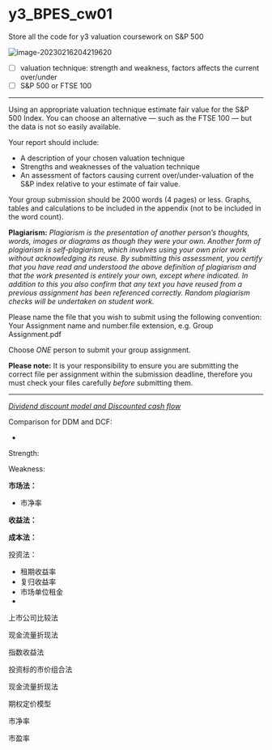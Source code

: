 # y3_BPES_cw01
Store all the code for y3 valuation coursework on S&amp;P 500


![image-20230216204219620](C:\Users\AlbertCielstian\AppData\Roaming\Typora\typora-user-images\image-20230216204219620.png)

- [ ] valuation technique: strength and weakness, factors affects the current over/under 
- [ ] S&P 500 or FTSE 100

---

Using an appropriate valuation technique estimate fair value for the S&P 500 Index. You can choose an alternative — such as the FTSE 100 — but the data is not so easily available.

Your report should include:

- A description of your chosen valuation technique
- Strengths and weaknesses of the valuation technique
- An assessment of factors causing current over/under-valuation of the S&P index relative to your estimate of fair value.

Your group submission should be 2000 words (4 pages) or less. Graphs, tables and calculations to be included in the appendix (not to be included in the word count).

**Plagiarism:** *Plagiarism is the presentation of another person’s thoughts, words, images or diagrams as though they were your own. Another form of plagiarism is self-plagiarism, which involves using your own prior work without acknowledging its reuse. By submitting this assessment, you certify that you have read and understood the above definition of plagiarism and that the work presented is entirely your own, except where indicated. In addition to this you also confirm that any text you have reused from a previous assignment has been referenced correctly. Random plagiarism checks will be undertaken on student work.*

Please name the file that you wish to submit using the following convention: Your Assignment name and number.file extension, e.g. Group Assignment.pdf

Choose *ONE* person to submit your group assignment.

**Please note:** It is your responsibility to ensure you are submitting the correct file per assignment within the submission deadline, therefore you must check your files carefully *before* submitting them.

---

*<u>Dividend discount model and Discounted cash flow</u>*

Comparison for DDM and DCF:

- 



Strength:



Weakness:







**市场法：**

- 市净率

**收益法：**



**成本法：**



投资法：

- 租期收益率
- 复归收益率
- 市场单位租金
- 

上市公司比较法

现金流量折现法

指数收益法

投资标的市价组合法

现金流量折现法

期权定价模型

市净率

市盈率

